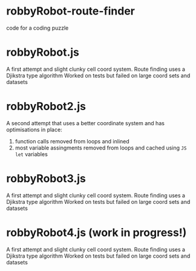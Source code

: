 # robbyRobot-route-finder
code for a coding puzzle

robbyRobot.js
=============

A first attempt and slight clunky cell coord system. Route finding uses a Djikstra type algorithm
Worked on tests but failed on large coord sets and datasets


robbyRobot2.js
=============

A second attempt that uses a better coordinate system and has optimisations in place:

1. function calls removed from loops and inlined
1. most variable assingments removed from loops and cached using ```JS let``` variables


robbyRobot3.js
=============

A first attempt and slight clunky cell coord system. Route finding uses a Djikstra type algorithm
Worked on tests but failed on large coord sets and datasets


robbyRobot4.js (work in progress!)
==================================

A first attempt and slight clunky cell coord system. Route finding uses a Djikstra type algorithm
Worked on tests but failed on large coord sets and datasets


